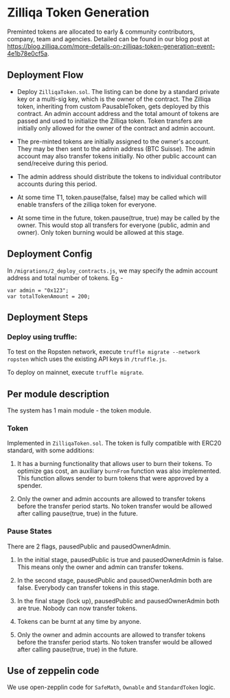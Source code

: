 # Zilliqa Token Generation 
Preminted tokens are allocated to early \& community contributors, company, team and agencies. Detailed can be found in our blog post at https://blog.zilliqa.com/more-details-on-zilliqas-token-generation-event-4e1b78e0cf5a.  


## Deployment Flow

- Deploy `ZilliqaToken.sol`. The listing can be done by a standard private key or a multi-sig key, which is the owner of the contract. The Zilliqa token, inheriting from custom PausableToken, gets deployed by this contract. An admin account address and the total amount of tokens are passed and used to initialize the Zilliqa token. Token transfers are initially only allowed for the owner of the contract and admin account.

- The pre-minted tokens are initially assigned to the owner's account. They may be then sent to the admin address (BTC Suisse). The admin account may also transfer tokens initially. No other public account can send/receive during this period.
 
- The admin address should distribute the tokens to individual contributor accounts during this period.

- At some time T1, token.pause(false, false) may be called which will enable transfers of the zilliqa token for everyone.

- At some time in the future, token.pause(true, true) may be called by the owner. This would stop all transfers for everyone (public, admin and owner). Only token burning would be allowed at this stage.


## Deployment Config

In `/migrations/2_deploy_contracts.js`, we may specify the admin account address and total number of tokens. Eg -

```
var admin = "0x123";
var totalTokenAmount = 200;
```

## Deployment Steps

### Deploy using truffle: 

To test on the Ropsten network, execute `truffle migrate --network ropsten` which uses the existing API keys in `/truffle.js`.

To deploy on mainnet, execute `truffle migrate`.


## Per module description
The system has 1 main module - the token module.

### Token
Implemented in `ZilliqaToken.sol`. The token is fully compatible with ERC20 standard, with some additions:

1. It has a burning functionality that allows user to burn their tokens.
To optimize gas cost, an auxiliary `burnFrom` function was also implemented.
This function allows sender to burn tokens that were approved by a spender.

2. Only the owner and admin accounts are allowed to transfer tokens before the transfer period starts. No token transfer would be allowed after calling pause(true, true) in the future.

### Pause States

There are 2 flags, pausedPublic and pausedOwnerAdmin.
1. In the initial stage, pausedPublic is true and pausedOwnerAdmin is false. This means only the owner and admin can transfer tokens.
2. In the second stage, pausedPublic and pausedOwnerAdmin both are false. Everybody can transfer tokens in this stage.
3. In the final stage (lock up), pausedPublic and pausedOwnerAdmin both are true. Nobody can now transfer tokens.
4. Tokens can be burnt at any time by anyone.

2. Only the owner and admin accounts are allowed to transfer tokens before the transfer period starts. No token transfer would be allowed after calling pause(true, true) in the future.


## Use of zeppelin code
We use open-zepplin code for `SafeMath`, `Ownable` and `StandardToken` logic.

